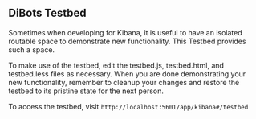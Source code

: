## DiBots Testbed

Sometimes when developing for Kibana, it is useful to have an isolated routable space to demonstrate new functionality. This Testbed provides such a space.

To make use of the testbed, edit the testbed.js, testbed.html, and testbed.less files as necessary. When you are done demonstrating
your new functionality, remember to cleanup your changes and restore the testbed to its pristine state for the next person.

To access the testbed, visit `http://localhost:5601/app/kibana#/testbed`
